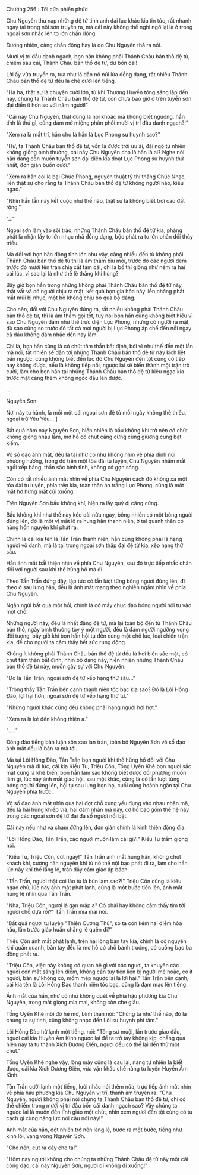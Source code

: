 




Chương 256 : Tới cửa phiền phức


Chu Nguyên thu nạp những đệ tử tinh anh đại lục khác kia tin tức, rất nhanh ngay tại trong nội sơn truyền ra, mà cái này không thể nghi ngờ lại là ở trong ngoại sơn nhấc lên to lớn chấn động.

Đương nhiên, càng chấn động hay là do Chu Nguyên thả ra nói.

Mười vị trí đầu danh ngạch, bọn hắn không phải Thánh Châu bản thổ đệ tử, chiếm sáu cái, Thánh Châu bản thổ đệ tử, dư bốn cái!

Lời ấy vừa truyền ra, tựa như là dẫn nổ núi lửa đồng dạng, rất nhiều Thánh Châu bản thổ đệ tử đều là chê cười lên tiếng.

"Ha ha, thật sự là chuyện cười lớn, từ khi Thương Huyền tông sáng lập đến nay, chúng ta Thánh Châu bản thổ đệ tử, còn chưa bao giờ ở trên tuyển sơn đại điển ít hơn so với năm người!"

"Cái này Chu Nguyên, thật đúng là nói khoác mà không biết ngượng, hắn tính là thứ gì, cũng dám mở miệng phân phối mười vị trí đầu danh ngạch?!"

"Xem ra là mất trí, hắn cho là hắn là Lục Phong sư huynh sao?"

"Hừ, ta Thánh Châu bản thổ đệ tử, vốn là được trời ưu ái, đãi ngộ tự nhiên không giống bình thường, cái này Chu Nguyên cho là hắn là ai? Nghe nói hắn đang còn muốn tuyển sơn đại điển kia đoạt Lục Phong sư huynh thứ nhất, đơn giản buồn cười."

"Xem ra hắn coi là bại Chúc Phong, nguyên thuật tỷ thí thắng Chúc Nhạc, liền thật sự cho rằng ta Thánh Châu bản thổ đệ tử không người nào, kiêu ngạo."

"Nhìn hắn lần này kết cuộc như thế nào, thật sự là không biết trời cao đất rộng."

"..."

Ngoại sơn lâm vào sôi trào, những Thánh Châu bản thổ đệ tử kia, phảng phất là nhận lấy to lớn nhục nhã đồng dạng, bộc phát ra to lớn phản đối thủy triều.

Mà đối với bọn hắn động tĩnh lớn như vậy, càng nhiều đến từ không phải Thánh Châu bản thổ đệ tử thì là âm thầm bĩu môi, trước đó các ngươi đem trước đó mười tên trán chia cắt tám cái, chỉ là bố thí giống như ném ra hai cái lúc, vì sao lại là như thế lẽ thẳng khí hùng?

Bây giờ bọn hắn trong những không phải Thánh Châu bản thổ đệ tử này, thật vất vả có người chịu ra mặt, kết quả bọn gia hỏa này liền phảng phất mặt mũi bị nhục, một bộ không chịu bỏ qua bộ dáng.

Cho nên, đối với Chu Nguyên đứng ra, rất nhiều không phải Thánh Châu bản thổ đệ tử, thì là âm thầm gọi tốt, tuy nói bọn hắn cũng không biết hiểu vì sao Chu Nguyên dám như thế trực diện Lục Phong, nhưng có người ra mặt, dù sao cũng so trước đó tất cả mọi người bị Lục Phong áp chế đến nỗi ngay cả đầu không dám nhấc đến hay lắm.

Chỉ là, bọn hắn cũng là có chút tâm thần bất định, bởi vì như thế đến một lần mà nói, tất nhiên sẽ dẫn tới những Thánh Châu bản thổ đệ tử này kịch liệt bắn ngược, cũng không biết đến lúc đó Chu Nguyên đến tột cùng có tiếp hay không được, nếu là không tiếp nổi, ngược lại sẽ biến thành một trận trò cười, làm cho bọn hắn tại những Thánh Châu bản thổ đệ tử kiêu ngạo kia trước mặt càng thêm không ngóc đầu lên được.

...

Nguyên Sơn.

Nơi này tu hành, là mỗi một cái ngoại sơn đệ tử mỗi ngày không thể thiếu, ngoại trừ Yêu Yêu... ]

Bất quá hôm nay Nguyên Sơn, hiển nhiên là bầu không khí trở nên có chút không giống nhau lắm, mơ hồ có chút căng cứng cùng giương cung bạt kiếm.

Vô số đạo ánh mắt, đều là tại như có như không nhìn về phía đỉnh núi phương hướng, trong đó trên một tòa đài tu luyện, Chu Nguyên nhắm mắt ngồi xếp bằng, thần sắc bình tĩnh, không có gợn sóng.

Còn có rất nhiều ánh mắt nhìn về phía Chu Nguyên cách đó không xa một tòa đài tu luyện, phía trên kia, toàn thân áo trắng Lục Phong, cũng là một mặt hờ hững mắt cúi xuống.

Trên Nguyên Sơn bầu không khí, hiện ra lấy quỷ dị căng cứng.

Bầu không khí như thế này kéo dài nửa ngày, bỗng nhiên có một bóng người đứng lên, đó là một vị mắt lộ ra hung hãn thanh niên, ở tại quanh thân có hùng hồn nguyên khí phát ra.

Chính là cái kia tên là Tần Trấn thanh niên, hắn cũng không phải là hạng người vô danh, mà là tại trong ngoại sơn thập đại đệ tử kia, xếp hạng thứ sáu.

Hắn ánh mắt bất thiện nhìn về phía Chu Nguyên, sau đó trực tiếp nhấc chân đối với người sau khí thế hùng hổ mà đi.

Theo Tần Trấn đứng dậy, lập tức có lần lượt từng bóng người đứng lên, đi theo ở sau lưng hắn, đều là ánh mắt mang theo nghiền ngẫm nhìn về phía Chu Nguyên.

Ngắn ngủi bất quá một hồi, chính là có mấy chục đạo bóng người hội tụ vào một chỗ.

Những người này, đều là nhất đẳng đệ tử, mà lại toàn bộ đến từ Thánh Châu bản thổ, ngày bình thường tùy ý một người, đều là đám người ngưỡng vọng đối tượng, bây giờ khi bọn hắn hội tụ đến cùng một chỗ lúc, loại chiến trận kia, để cho người ta cảm thấy hết sức rung động.

Không ít không phải Thánh Châu bản thổ đệ tử đều là hơi biến sắc mặt, có chút tâm thần bất định, nhìn bộ dáng này, hiển nhiên những Thánh Châu bản thổ đệ tử này, muốn gây sự với Chu Nguyên.

"Đó là Tần Trấn, ngoại sơn đệ tử xếp hạng thứ sáu..."

"Trông thấy Tần Trấn bên cạnh thanh niên tóc bạc kia sao? Đó là Lôi Hồng Đào, lợi hại hơn, ngoại sơn đệ tử xếp hạng thứ tư."

"Những người khác cũng đều không phải hạng người hời hợt."

"Xem ra là kẻ đến không thiện a."

"....."

Đông đảo tiếng bàn luận xôn xao lan tràn, toàn bộ Nguyên Sơn vô số đạo ánh mắt đều là bắn ra mà tới.

Mà tại Lôi Hồng Đào, Tần Trấn bọn người khí thế hùng hổ đối với Chu Nguyên mà đi lúc, cái kia Kiều Tu, Triệu Côn, Tống Uyển Khê bọn người sắc mặt cũng là khẽ biến, bọn hắn làm sao không biết được đối phương muốn làm gì, lúc này ánh mắt giao hội, sau một khắc, cũng là có lần lượt từng bóng người đứng lên, hội tụ sau lưng bọn họ, cuối cùng hoành ngăn tại Chu Nguyên phía trước.

Vô số đạo ánh mắt nhìn qua hai đợt chỗ xung yếu đụng vào nhau nhân mã, đều là hãi hùng khiếp vía, hai đám nhân mã này, cơ hồ bao gồm thế hệ này trong các ngoại sơn đệ tử đại đa số người nổi bật.

Cái này nếu như va chạm đứng lên, đơn giản chính là kinh thiên động địa.

"Lôi Hồng Đào, Tần Trấn, các ngươi muốn làm cái gì?!" Kiều Tu trầm giọng nói.

"Kiều Tu, Triệu Côn, cút ngay!" Tần Trấn ánh mắt hung hãn, không chút khách khí, cường hãn nguyên khí từ nó thể nội bạo phát đi ra, làm cho hắn lúc này khí thế lăng lệ, tràn đầy cảm giác áp bách.

"Tần Trấn, ngươi thật coi lão tử là bùn làm sao?!" Triệu Côn cũng là kiêu ngạo chủ, lúc này ánh mắt phát lạnh, cũng là một bước tiến lên, ánh mắt hung lệ nhìn qua Tần Trấn.

"Nha, Triệu Côn, ngươi lá gan mập a? Có phải hay không cảm thấy tìm tới người chỗ dựa rồi?" Tần Trấn mỉa mai nói.

"Bất quá ngươi tu luyện "Thiên Cương Thủ", so ta còn kém hai điểm hỏa hầu, lần trước giáo huấn chẳng lẽ quên đi?"

Triệu Côn ánh mắt phát lạnh, trên hai lòng bàn tay kia, chính là có nguyên khí quấn quanh, bàn tay đều là mơ hồ có chỗ bành trướng, có cuồng bạo ba động phát ra.

"Triệu Côn, việc này không có quan hệ gì với các ngươi, ta khuyên các ngươi con mắt sáng lên điểm, không cần tùy tiện liền bị người mê hoặc, có ít người, bản sự không có, mồm mép ngược lại là lợi hại." Tần Trấn bên cạnh, cái kia tên là Lôi Hồng Đào thanh niên tóc bạc, cũng là đạm mạc lên tiếng.

Ánh mắt của hắn, như có như không quét về phía hậu phương kia Chu Nguyên, trong mắt giọng mỉa mai, không còn che giấu.

Tống Uyển Khê môi đỏ hé mở, bình thản nói: "Chúng ta như thế nào, đó là chúng ta sự tình, cũng không nhọc đến Lôi sư huynh phí tâm."

Lôi Hồng Đào hừ lạnh một tiếng, nói: "Tống sư muội, lần trước giao đấu, ngươi cái kia Huyền Âm Kinh ngược lại để ta trở tay không kịp, chẳng qua hiện nay ta tu thành Xích Dương Điển, ngươi đều có thể lại đến thử một chút."

Tống Uyển Khê nghe vậy, lông mày cũng là cau lại, nàng tự nhiên là biết được, cái kia Xích Dương Điển, vừa vặn khắc chế nàng tu luyện Huyền Âm Kinh.

Tần Trấn cười lạnh một tiếng, lười nhác nói thêm nữa, trực tiếp ánh mắt nhìn về phía hậu phương kia Chu Nguyên vị trí, thanh âm truyền ra: "Chu Nguyên, ngươi không phải nói chúng ta Thánh Châu bản thổ đệ tử, chỉ có thể chiếm trong mười vị trí đầu bốn cái danh ngạch sao? Vậy chúng ta ngược lại là muốn đến lĩnh giáo một chút, nhìn xem ngươi đến tột cùng có tư cách gì cùng năng lực nói câu nói này!"

Ánh mắt của hắn, đột nhiên trở nên lăng lệ, bước ra một bước, tiếng như kinh lôi, vang vọng Nguyên Sơn.

"Cho nên, cút ra đây cho ta!"

"Hôm nay ngươi không cho chúng ta những Thánh Châu đệ tử này một cái công đạo, cái này Nguyên Sơn, ngươi đi không đi xuống!"




